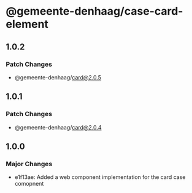 # @gemeente-denhaag/case-card-element

## 1.0.2

### Patch Changes

- @gemeente-denhaag/card@2.0.5

## 1.0.1

### Patch Changes

- @gemeente-denhaag/card@2.0.4

## 1.0.0

### Major Changes

- e1f13ae: Added a web component implementation for the card case comopnent
